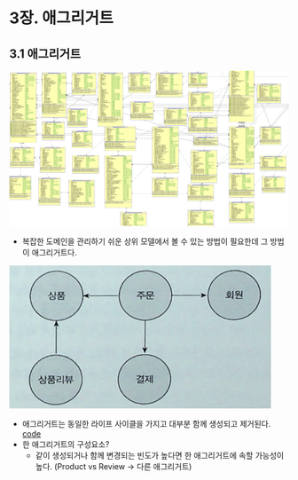 # 3장. 애그리거트

## 3.1 애그리거트
![ERD](./images/1.png)

- 복잡한 도메인을 관리하기 쉬운 상위 모델에서 볼 수 있는 방법이 필요한데 그 방법이 애그리거트다.

![애그리거트](./images/2.png)

- 애그리거트는 동일한 라이프 사이클을 가지고 대부분 함께 생성되고 제거된다. [code](./domain/order/Order.java)
- 한 애그리거트의 구성요소?
  - 같이 생성되거나 함께 변경되는 빈도가 높다면 한 애그리거트에 속할 가능성이 높다. (Product vs Review -> 다른 애그리거트)
